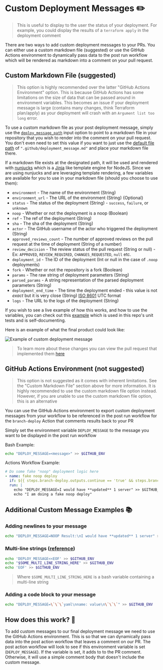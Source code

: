 # Custom Deployment Messages ✏️

> This is useful to display to the user the status of your deployment. For example, you could display the results of a `terraform apply` in the deployment comment

There are two ways to add custom deployment messages to your PRs. You can either use a custom markdown file (suggested) or use the GitHub Actions environment to dynamically pass data to the post run workflow which will be rendered as markdown into a comment on your pull request.

## Custom Markdown File (suggested)

> This option is highly recommended over the latter "GitHub Actions Environment" option. This is because GitHub Actions has some limitations on the size of data that can be passed around in environment variables. This becomes an issue if your deployment message is large (contains many changes, think Terraform plan/apply) as your deployment will crash with an `Argument list too long` error.

To use a custom markdown file as your post deployment message, simply use the [`deploy_message_path`](https://github.com/github/branch-deploy/blob/37b50ea86202af7b5505b62bf3eb326da0614b60/action.yml#L124-L127) input option to point to a markdown file in your repository that you wish to render into the comment on your pull request. You don't even need to set this value if you want to just use the [default file path](https://github.com/github/branch-deploy/blob/37b50ea86202af7b5505b62bf3eb326da0614b60/action.yml#L127) of `".github/deployment_message.md"` and place your markdown file there.

If a markdown file exists at the designated path, it will be used and rendered with [nunjucks](http://mozilla.github.io/nunjucks/) which is a [Jinja](https://jinja.palletsprojects.com/en/3.1.x/) like template engine for NodeJS. Since we are using nunjucks and are leveraging template rendering, a few variables are available for you to use in your markdown file (should you choose to use them):

- `environment` - The name of the environment (String)
- `environment_url` - The URL of the environment (String) {Optional}
- `status` - The status of the deployment (String) - `success`, `failure`, or `unknown`
- `noop` - Whether or not the deployment is a noop (Boolean)
- `ref` - The ref of the deployment (String)
- `sha` - The sha of the deployment (String)
- `actor` - The GitHub username of the actor who triggered the deployment (String)
- `approved_reviews_count` - The number of approved reviews on the pull request at the time of deployment (String of a number)
- `review_decision` - The review status of the pull request (String or null) - Ex: `APPROVED`, `REVIEW_REQUIRED`, `CHANGES_REQUESTED`, `null` etc.
- `deployment_id` - The ID of the deployment (Int or null in the case of `.noop` deployments)
- `fork` - Whether or not the repository is a fork (Boolean)
- `params` - The raw string of deployment parameters (String)
- `parsed_params` - A string representation of the parsed deployment parameters (String)
- `deployment_end_time` - The time the deployment ended - this value is not _exact_ but it is very close (String) [ISO 8601](https://en.wikipedia.org/wiki/ISO_8601) UTC format
- `logs` - The URL to the logs of the deployment (String)

If you wish to see a live example of how this works, and how to use the variables, you can check out this [example](https://github.com/github/branch-deploy/blob/691e5df06b952d1f22c2fee49f97e33a8a8c64db/__tests__/templates/test_deployment_message.md) which is used in this repo's unit tests and is self-documenting.

Here is an example of what the final product could look like:

![Example of custom deployment message](assets/custom-comment.png)

> To learn more about these changes you can view the pull request that implemented them [here](https://github.com/github/branch-deploy/pull/174)

## GitHub Actions Environment (not suggested)

> This option is not suggested as it comes with inherent limitations. See the "Custom Markdown File" section above for more information. It is highly recommended to use the custom markdown file option instead. However, if you are unable to use the custom markdown file option, this is an alternative

You can use the GitHub Actions environment to export custom deployment messages from your workflow to be referenced in the post run workflow for the `branch-deploy` Action that comments results back to your PR

Simply set the environment variable `DEPLOY_MESSAGE` to the message you want to be displayed in the post run workflow

Bash Example:

```bash
echo "DEPLOY_MESSAGE=<message>" >> $GITHUB_ENV
```

Actions Workflow Example:

```yaml
# Do some fake "noop" deployment logic here
- name: fake noop deploy
  if: ${{ steps.branch-deploy.outputs.continue == 'true' && steps.branch-deploy.outputs.noop == 'true' }}
  run: |
    echo "DEPLOY_MESSAGE=I would have **updated** 1 server" >> $GITHUB_ENV
    echo "I am doing a fake noop deploy"
```

## Additional Custom Message Examples 📚

### Adding newlines to your message

```bash
echo "DEPLOY_MESSAGE=NOOP Result:\nI would have **updated** 1 server" >> $GITHUB_ENV
```

### Multi-line strings ([reference](https://docs.github.com/en/actions/using-workflows/workflow-commands-for-github-actions#example-2))

```bash
echo 'DEPLOY_MESSAGE<<EOF' >> $GITHUB_ENV
echo "$SOME_MULTI_LINE_STRING_HERE" >> $GITHUB_ENV
echo 'EOF' >> $GITHUB_ENV
```

> Where `$SOME_MULTI_LINE_STRING_HERE` is a bash variable containing a multi-line string

### Adding a code block to your message

```bash
echo "DEPLOY_MESSAGE=\`\`\`yaml\nname: value\n\`\`\`" >> $GITHUB_ENV
```

## How does this work? 🤔

To add custom messages to our final deployment message we need to use the GitHub Actions environment. This is so that we can dynamically pass data into the post action workflow that leaves a comment on our PR. The post action workflow will look to see if this environment variable is set (`DEPLOY_MESSAGE`). If the variable is set, it adds to to the PR comment. Otherwise, it will use a simple comment body that doesn't include the custom message.
